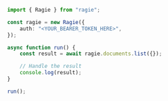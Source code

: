 <!-- Start SDK Example Usage [usage] -->
```typescript
import { Ragie } from "ragie";

const ragie = new Ragie({
    auth: "<YOUR_BEARER_TOKEN_HERE>",
});

async function run() {
    const result = await ragie.documents.list({});

    // Handle the result
    console.log(result);
}

run();

```
<!-- End SDK Example Usage [usage] -->